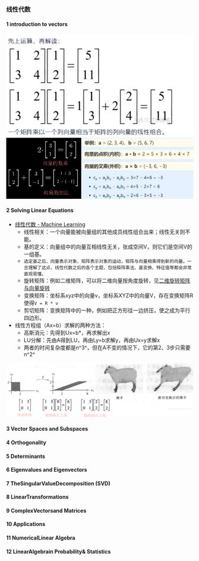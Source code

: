 ### 线性代数

#### 1 introduction to vectors
![Alt text](image.png)
![Alt text](image-2.png)

#### 2 Solving Linear Equations
* [线性代数 - Machine Learning](https://machine-learning-from-scratch.readthedocs.io/zh_CN/latest/%E7%BA%BF%E6%80%A7%E4%BB%A3%E6%95%B0.html)
  * 线性相关：一个向量能被向量组的其他成员线性组合出来；线性无关则不能。
  * 基的定义：向量组中的向量互相线性无关，张成空间V，则它们是空间V的一组基。
  * `选定基之后，向量表示对象，矩阵表示对象的运动，矩阵与向量相乘得到新的向量。一旦理解了这点，线性代数之后的各个主题，包括矩阵乘法、基变换、特征值等都会非常直观易懂。`
  * 旋转矩阵：例如二维矩阵，可以将二维向量按角度旋转，见[二维旋转矩阵与向量旋转](https://zhuanlan.zhihu.com/p/98007510)
  * 变换矩阵：坐标系xyz中的向量v，坐标系XYZ中的向量V，存在变换矩阵R使得`V = R * v`
  * 剪切矩阵：变换矩阵中的一种，例如把正方形往一边挤压，使之成为平行四边形。
* 线性方程组（Ax=b）求解的两种方法：
  * 高斯消元：先得到Ux=b\*，再求解出x
  * LU分解：先由A得到LU，再由Ly=b求解y，再由Ux=y求解x
  * 两者的时间复杂度都是n^3^，但在A不变的情况下，它的第2、3步只需要n^2^

![Alt text](image-1.png)

#### 3 Vector Spaces and Subspaces

#### 4 Orthogonality 

#### 5 Determinants 

#### 6 Eigenvalues and Eigenvectors 

#### 7 TheSingularValueDecomposition (SVD) 

#### 8 LinearTransformations 

#### 9 ComplexVectorsand Matrices 

#### 10 Applications 

#### 11 NumericalLinear Algebra 

#### 12 LinearAlgebrain Probability& Statistics 
